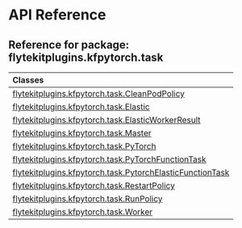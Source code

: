 # API Reference

## Reference for package: flytekitplugins.kfpytorch.task

| Classes  |
| :------------- |
| [flytekitplugins.kfpytorch.task.CleanPodPolicy](flytekitplugins_kfpytorch_task_cleanpodpolicy) |
| [flytekitplugins.kfpytorch.task.Elastic](flytekitplugins_kfpytorch_task_elastic) |
| [flytekitplugins.kfpytorch.task.ElasticWorkerResult](flytekitplugins_kfpytorch_task_elasticworkerresult) |
| [flytekitplugins.kfpytorch.task.Master](flytekitplugins_kfpytorch_task_master) |
| [flytekitplugins.kfpytorch.task.PyTorch](flytekitplugins_kfpytorch_task_pytorch) |
| [flytekitplugins.kfpytorch.task.PyTorchFunctionTask](flytekitplugins_kfpytorch_task_pytorchfunctiontask) |
| [flytekitplugins.kfpytorch.task.PytorchElasticFunctionTask](flytekitplugins_kfpytorch_task_pytorchelasticfunctiontask) |
| [flytekitplugins.kfpytorch.task.RestartPolicy](flytekitplugins_kfpytorch_task_restartpolicy) |
| [flytekitplugins.kfpytorch.task.RunPolicy](flytekitplugins_kfpytorch_task_runpolicy) |
| [flytekitplugins.kfpytorch.task.Worker](flytekitplugins_kfpytorch_task_worker) |
